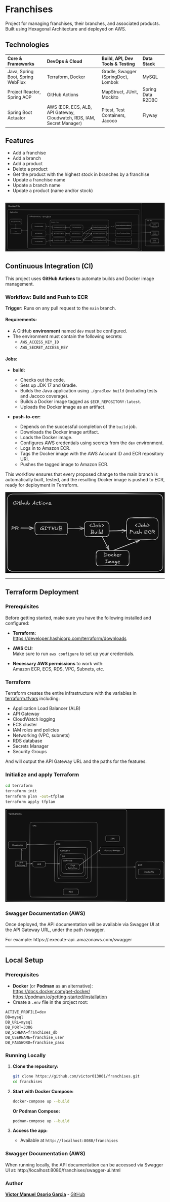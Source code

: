 # Franchises

Project for managing franchises, their branches, and associated products. Built using Hexagonal Architecture
and deployed on AWS.

## Technologies

| Core & Frameworks                 | DevOps & Cloud                                                         | Build, API, Dev Tools & Testing     | Data Stack        |
|:----------------------------------|:-----------------------------------------------------------------------|:------------------------------------|:------------------|
| Java, Spring Boot, Spring WebFlux | Terraform, Docker                                                      | Gradle, Swagger (SpringDoc), Lombok | MySQL             |
| Project Reactor, Spring AOP       | GitHub Actions                                                         | MapStruct, JUnit, Mockito           | Spring Data R2DBC |
| Spring Boot Actuator              | AWS (ECR, ECS, ALB, API Gateway, Cloudwatch, RDS, IAM, Secret Manager) | Pitest, Test Containers, Jacoco     | Flyway            |

## Features

- Add a franchise
- Add a branch
- Add a product
- Delete a product
- Get the product with the highest stock in branches by a franchise
- Update a franchise name
- Update a branch name
- Update a product (name and/or stock)

![Structure.png](Structure.png)
---

## Continuous Integration (CI)

This project uses **GitHub Actions** to automate builds and Docker image management.

### Workflow: Build and Push to ECR

**Trigger:** Runs on any pull request to the `main` branch.

#### Requirements:

- A GitHub **environment** named `dev` must be configured.
- The environment must contain the following secrets:
    - `AWS_ACCESS_KEY_ID`
    - `AWS_SECRET_ACCESS_KEY`

#### Jobs:

- **build:**
    - Checks out the code.
    - Sets up JDK 17 and Gradle.
    - Builds the Java application using `./gradlew build` (including tests and Jacoco coverage).
    - Builds a Docker image tagged as `$ECR_REPOSITORY:latest`.
    - Uploads the Docker image as an artifact.

- **push-to-ecr:**
    - Depends on the successful completion of the `build` job.
    - Downloads the Docker image artifact.
    - Loads the Docker image.
    - Configures AWS credentials using secrets from the `dev` environment.
    - Logs in to Amazon ECR.
    - Tags the Docker image with the AWS Account ID and ECR repository URI.
    - Pushes the tagged image to Amazon ECR.

This workflow ensures that every proposed change to the main branch is automatically built, tested, and the resulting
Docker image is pushed to ECR, ready for deployment in Terraform.

![Actions.png](Actions.png)

---

## Terraform Deployment

### Prerequisites

Before getting started, make sure you have the following installed and configured:

- **Terraform:**  
  https://developer.hashicorp.com/terraform/downloads

- **AWS CLI:**  
  Make sure to run `aws configure` to set up your credentials.

- **Necessary AWS permissions** to work with:  
  Amazon ECR, ECS, RDS, VPC, Subnets, etc.

### Terraform

Terraform creates the entire infrastructure with the variables in [terraform.tfvars](/terraform/terraform.tfvars)
including:

- Application Load Balancer (ALB)
- API Gateway
- CloudWatch logging
- ECS cluster
- IAM roles and policies
- Networking (VPC, subnets)
- RDS database
- Secrets Manager
- Security Groups

And will output the API Gateway URL and the paths for the features.

### Initialize and apply Terraform

  ```bash
  cd terraform
  terraform init
  terraform plan -out=tfplan
  terraform apply tfplan
  ```

![Terraform.png](Terraform.png)

### Swagger Documentation (AWS)

Once deployed, the API documentation will be available via Swagger UI at the API Gateway URL, under the path /swagger.

For example: https://<api-gateway-id>.execute-api.<region>.amazonaws.com/swagger

---

## Local Setup

### Prerequisites

- **Docker** (or **Podman** as an alternative):  
  https://docs.docker.com/get-docker/  
  https://podman.io/getting-started/installation
- Create a `.env` file in the project root:

```env
ACTIVE_PROFILE=dev
DB=mysql
DB_URL=mysql
DB_PORT=3306
DB_SCHEMA=franchises_db
DB_USERNAME=franchise_user
DB_PASSWORD=franchise_pass
```

### Running Locally

1. **Clone the repository:**
   ```bash
   git clone https://github.com/victor013001/franchises.git
   cd franchises
   ```

2. **Start with Docker Compose:**
   ```bash
   docker-compose up --build
   ```
   **Or Podman Compose:**
   ```bash
   podman-compose up --build
   ```

3. **Access the app:**
    - Available at `http://localhost:8080/franchises`

### Swagger Documentation (AWS)

When running locally, the API documentation can be accessed via Swagger UI at:
http://localhost:8080/franchises/swagger-ui.html

### Author

**[Victor Manuel Osorio Garcia](https://www.linkedin.com/in/victor013001)** - [GitHub](https://github.com/victor013001)
